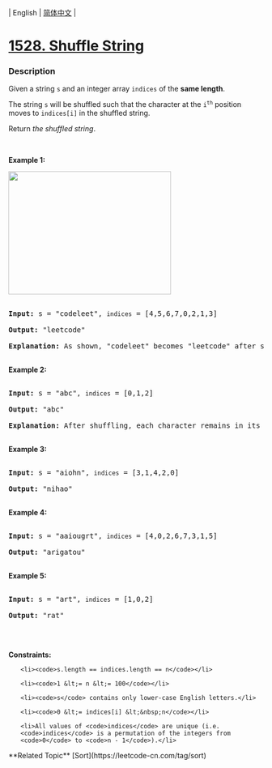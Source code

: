 | English | [简体中文](README.md) |

# [1528. Shuffle String](https://leetcode-cn.com/problems/shuffle-string)
 ### Description
<p>Given a string <code>s</code>&nbsp;and an integer array <code>indices</code> of the <strong>same length</strong>.</p>

<p>The string <code>s</code> will be shuffled such that the character at the <code>i<sup>th</sup></code> position moves to&nbsp;<code>indices[i]</code> in the shuffled string.</p>

<p>Return <em>the shuffled string</em>.</p>

<p>&nbsp;</p>
<p><strong>Example 1:</strong></p>
<img alt="" src="https://assets.leetcode.com/uploads/2020/07/09/q1.jpg" style="width: 321px; height: 243px;" />
<pre>
<strong>Input:</strong> s = &quot;codeleet&quot;, <code>indices</code> = [4,5,6,7,0,2,1,3]
<strong>Output:</strong> &quot;leetcode&quot;
<strong>Explanation:</strong> As shown, &quot;codeleet&quot; becomes &quot;leetcode&quot; after shuffling.
</pre>

<p><strong>Example 2:</strong></p>

<pre>
<strong>Input:</strong> s = &quot;abc&quot;, <code>indices</code> = [0,1,2]
<strong>Output:</strong> &quot;abc&quot;
<strong>Explanation:</strong> After shuffling, each character remains in its position.
</pre>

<p><strong>Example 3:</strong></p>

<pre>
<strong>Input:</strong> s = &quot;aiohn&quot;, <code>indices</code> = [3,1,4,2,0]
<strong>Output:</strong> &quot;nihao&quot;
</pre>

<p><strong>Example 4:</strong></p>

<pre>
<strong>Input:</strong> s = &quot;aaiougrt&quot;, <code>indices</code> = [4,0,2,6,7,3,1,5]
<strong>Output:</strong> &quot;arigatou&quot;
</pre>

<p><strong>Example 5:</strong></p>

<pre>
<strong>Input:</strong> s = &quot;art&quot;, <code>indices</code> = [1,0,2]
<strong>Output:</strong> &quot;rat&quot;
</pre>

<p>&nbsp;</p>
<p><strong>Constraints:</strong></p>

<ul>
	<li><code>s.length == indices.length == n</code></li>
	<li><code>1 &lt;= n &lt;= 100</code></li>
	<li><code>s</code> contains only lower-case English letters.</li>
	<li><code>0 &lt;= indices[i] &lt;&nbsp;n</code></li>
	<li>All values of <code>indices</code> are unique (i.e. <code>indices</code> is a permutation of the integers from <code>0</code> to <code>n - 1</code>).</li>
</ul>
**Related Topic**  [Sort](https://leetcode-cn.com/tag/sort) 